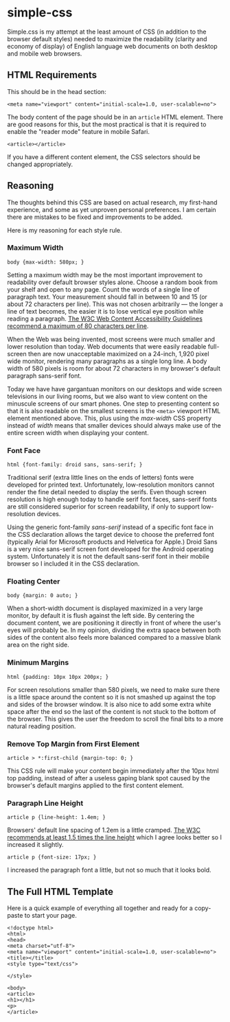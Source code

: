 simple-css
==========

Simple.css is my attempt at the least amount of CSS (in addition to the browser default styles) needed to maximize the readability (clarity and economy of display) of English language web documents on both desktop and mobile web browsers.

HTML Requirements
-----------------

This should be in the head section:

    <meta name="viewport" content="initial-scale=1.0, user-scalable=no">

The body content of the page should be in an `article` HTML element. There are good reasons for this, but the most practical is that it is required to enable the "reader mode" feature in mobile Safari. 

    <article></article>

If you have a different content element, the CSS selectors should be changed appropriately.

Reasoning
---------

The thoughts behind this CSS are based on actual research, my first-hand experience, and some as yet unproven personal preferences. I am certain there are mistakes to be fixed and improvements to be added.

Here is my reasoning for each style rule.

### Maximum Width

    body {max-width: 580px; }

Setting a maximum width may be the most important improvement to readability over default browser styles alone. Choose a random book from your shelf and open to any page. Count the words of a single line of paragraph text. Your measurement should fall in between 10 and 15 (or about 72 characters per line). This was not chosen arbitrarily &mdash; the longer a line of text becomes, the easier it is to lose vertical eye position while reading a paragraph. <a href="http://www.w3.org/TR/2008/REC-WCAG20-20081211/#visual-audio-contrast-visual-presentation">The W3C Web Content Accessibility Guidelines recommend a maximum of 80 characters per line</a>.

When the Web was being invented, most screens were much smaller and lower resolution than today. Web documents that were easily readable full-screen then are now unacceptable maximized on a 24-inch, 1,920 pixel wide monitor, rendering many paragraphs as a single long line. A body width of 580 pixels is room for about 72 characters in my browser's default paragraph sans-serif font.

Today we have have gargantuan monitors on our desktops and wide screen televisions in our living rooms, but we also want to view content on the minuscule screens of our smart phones. One step to presenting content so that it is also readable on the smallest screens is the <code>&lt;meta&gt;</code> viewport HTML element mentioned above. This, plus using the <var>max-width</var> CSS property instead of <var>width</var> means that smaller devices should always make use of the entire screen width when displaying your content.

### Font Face

    html {font-family: droid sans, sans-serif; }

Traditional serif (extra little lines on the ends of letters) fonts were developed for printed text. Unfortunately, low-resolution monitors cannot render the fine detail needed to display the serifs. Even though screen resolution is high enough today to handle serif font faces, sans-serif fonts are still considered superior for screen readability, if only to support low-resolution devices.

Using the generic font-family <var>sans-serif</var> instead of a specific font face in the CSS declaration allows the target device to choose the preferred font (typically Arial for Microsoft products and Helvetica for Apple.) Droid Sans is a very nice sans-serif screen font developed for the Android operating system. Unfortunately it is not the default sans-serif font in their mobile browser so I included it in the CSS declaration.

### Floating Center

    body {margin: 0 auto; }

When a short-width document is displayed maximized in a very large monitor, by default it is flush against the left side. By centering the document content, we are positioning it directly in front of where the user's eyes will probably be. In my opinion, dividing the extra space between both sides of the content also feels more balanced compared to a massive blank area on the right side.

### Minimum Margins

    html {padding: 10px 10px 200px; }

For screen resolutions smaller than 580 pixels, we need to make sure there is a little space around the content so it is not smashed up against the top and sides of the browser window. It is also nice to add some extra white space after the end so the last of the content is not stuck to the bottom of the browser. This gives the user the freedom to scroll the final bits to a more natural reading position.

### Remove Top Margin from First Element

    article > *:first-child {margin-top: 0; }

This CSS rule will make your content begin immediately after the 10px html top padding, instead of after a useless gaping blank spot caused by the browser's default margins applied to the first content element.

### Paragraph Line Height

    article p {line-height: 1.4em; }

Browsers' default line spacing of 1.2em is a little cramped. <a href="http://www.w3.org/TR/2008/REC-WCAG20-20081211/#visual-audio-contrast-visual-presentation">The W3C recommends at least 1.5 times the line height</a> which I agree looks better so I increased it slightly.

    article p {font-size: 17px; }

I increased the paragraph font a little, but not so much that it looks bold.

The Full HTML Template
----------------------

Here is a quick example of everything all together and ready for a copy-paste to start your page.

    <!doctype html>
    <html>
    <head>
    <meta charset="utf-8">
    <meta name="viewport" content="initial-scale=1.0, user-scalable=no">
    <title></title>
    <style type="text/css">
    
    </style>
    
    <body>
    <article>
    <h1></h1>
    <p>
    </article>

